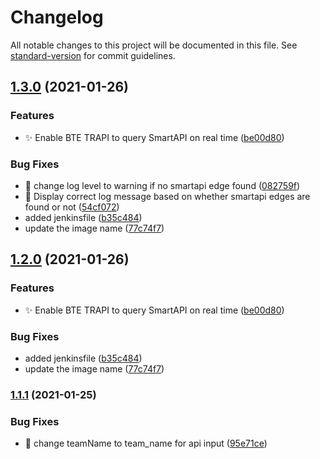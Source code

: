 # Changelog

All notable changes to this project will be documented in this file. See [standard-version](https://github.com/conventional-changelog/standard-version) for commit guidelines.

## [1.3.0](https://github.com/mokkapps/changelog-generator-demo/compare/v1.1.1...v1.3.0) (2021-01-26)


### Features

* :sparkles: Enable BTE TRAPI to query SmartAPI on real time ([be00d80](https://github.com/mokkapps/changelog-generator-demo/commits/be00d804af9a93d1f84f4cbb968160c62fd3fbd2))


### Bug Fixes

* :bug: change log level to warning if no smartapi edge found ([082759f](https://github.com/mokkapps/changelog-generator-demo/commits/082759f0c5abc51e3a3b8f2700a82f2c4a86e60c))
* :bug: Display correct log message based on whether smartapi edges are found or not ([54cf072](https://github.com/mokkapps/changelog-generator-demo/commits/54cf0722076201bfeb617749986e478e552597b0))
* added jenkinsfile ([b35c484](https://github.com/mokkapps/changelog-generator-demo/commits/b35c48408872c4686120715daa3f7f4e146a72cc))
* update the image name ([77c74f7](https://github.com/mokkapps/changelog-generator-demo/commits/77c74f72e0d8505b26b7b95eb8ddb03bb19a9fbe))

## [1.2.0](https://github.com/mokkapps/changelog-generator-demo/compare/v1.1.1...v1.2.0) (2021-01-26)


### Features

* :sparkles: Enable BTE TRAPI to query SmartAPI on real time ([be00d80](https://github.com/mokkapps/changelog-generator-demo/commits/be00d804af9a93d1f84f4cbb968160c62fd3fbd2))


### Bug Fixes

* added jenkinsfile ([b35c484](https://github.com/mokkapps/changelog-generator-demo/commits/b35c48408872c4686120715daa3f7f4e146a72cc))
* update the image name ([77c74f7](https://github.com/mokkapps/changelog-generator-demo/commits/77c74f72e0d8505b26b7b95eb8ddb03bb19a9fbe))

### [1.1.1](https://github.com/mokkapps/changelog-generator-demo/compare/v3.6.11...v1.1.1) (2021-01-25)


### Bug Fixes

* :bug: change teamName to team_name for api input ([95e71ce](https://github.com/mokkapps/changelog-generator-demo/commits/95e71cef9f66c34a995dad8a57ffd249dde31971))
